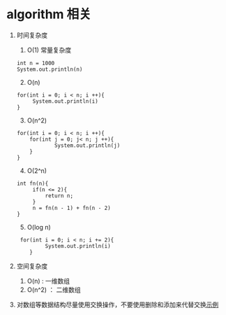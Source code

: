 # algorithm 相关

1. 时间复杂度
    1. O(1) 常量复杂度
    ```
   int n = 1000
   System.out.println(n)
   ```
   2. O(n)
   ```
   for(int i = 0; i < n; i ++){
        System.out.println(i)
   }
   ```
   3. O(n^2)
   ```
   for(int i = 0; i < n; i ++){
       for(int j = 0; j< n; j ++){
               System.out.println(j)
       }
   }
   ```
   4. O(2^n)
   ```
   int fn(n){
        if(n <= 2){
            return n;
        }
        n = fn(n - 1) + fn(n - 2)
   }
   ```
   5. O(log n)
   ```
    for(int i = 0; i < n; i += 2){
            System.out.println(i)
       }
   ```
   
2. 空间复杂度
    1. O(n) : 一维数组
    2. O(n^2) ： 二维数组
3. 对数组等数据结构尽量使用交换操作，不要使用删除和添加来代替交换[示例](../../../../../python/leetcode/algorithms/easy/283-移动零.py)


